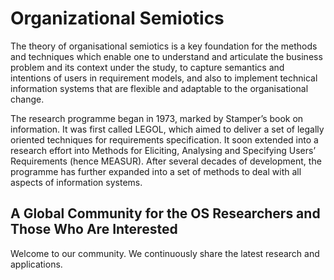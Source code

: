 # Organizational Semiotics

The theory of organisational semiotics is a key foundation for the methods and techniques which enable one to understand and articulate the business problem and its context under the study, to capture semantics and intentions of users in requirement models, and also to implement technical information systems that are flexible and adaptable to the organisational change.

The research programme began in 1973, marked by Stamper’s book on information. It was first called LEGOL, which aimed to deliver a set of legally oriented techniques for requirements specification. It soon extended into a research effort into Methods for Eliciting, Analysing and Specifying Users’ Requirements (hence MEASUR). After several decades of development, the programme has further expanded into a set of methods to deal with all aspects of information systems.

## A Global Community for the OS Researchers and Those Who Are Interested

Welcome to our community. We continuously share the latest research and applications.
